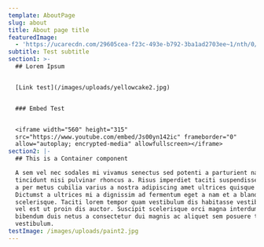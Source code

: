 ```yaml
---
template: AboutPage
slug: about
title: About page title
featuredImage:
  - 'https://ucarecdn.com/29605cea-f23c-493e-b792-3ba1ad2703ee~1/nth/0/'
subtitle: Test subtitle
section1: >-
  ## Lorem Ipsum


  [Link test](/images/uploads/yellowcake2.jpg)


  ### Embed Test


  <iframe width="560" height="315"
  src="https://www.youtube.com/embed/Js00yn142ic" frameborder="0"
  allow="autoplay; encrypted-media" allowfullscreen></iframe>
section2: |-
  ## This is a Container component

  A sem vel nec sodales mi vivamus senectus sed potenti a parturient nascetur
  tincidunt nisi pulvinar rhoncus a. Risus imperdiet taciti suspendisse facilisi
  a per metus cubilia varius a nostra adipiscing amet ultrices quisque ac mi a.
  Dictumst a ultrices mi a dignissim ad fermentum eget a nam et a blandit
  scelerisque. Taciti lorem tempor quam vestibulum dis habitasse vestibulum diam
  vel est ut proin dis auctor. Suscipit scelerisque orci magna interdum vel
  bibendum duis netus a consectetur dui magnis ac aliquet sem posuere tincidunt
  vestibulum.
testImage: /images/uploads/paint2.jpg
---
```


